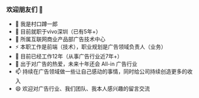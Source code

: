 ### 欢迎朋友们 👋

- 🔭 我是村口蹲一郎
- 🌱 目前就职于vivo深圳（已有5年+）
- 👯 所属互联网商业产品部广告技术中心
- ⚡  本职工作是前端（技术），职业规划是广告领域负责人（业务）
- 🤔 目前已经工作12年（从事广告行业近7年+）
- 💬 出于对广告的热爱，未来十年还会 All-in 广告行业
- 📫 持续在广告领域做一些让自己感动的事情，同时给公司持续创造更多的收入
- 😄 欢迎对广告行业、我们团队、我本人感兴趣的留言交流
